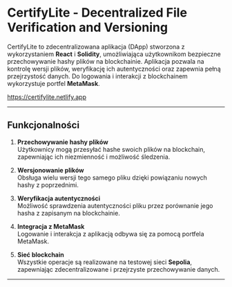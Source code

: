 # CertifyLite - Decentralized File Verification and Versioning

CertifyLite to zdecentralizowana aplikacja (DApp) stworzona z wykorzystaniem **React** i **Solidity**, umożliwiająca użytkownikom bezpieczne przechowywanie hashy plików na blockchainie. Aplikacja pozwala na kontrolę wersji plików, weryfikację ich autentyczności oraz zapewnia pełną przejrzystość danych. Do logowania i interakcji z blockchainem wykorzystuje portfel **MetaMask**.

https://certifylite.netlify.app

---

## Funkcjonalności

1. **Przechowywanie hashy plików**  
   Użytkownicy mogą przesyłać hashe swoich plików na blockchain, zapewniając ich niezmienność i możliwość śledzenia.

2. **Wersjonowanie plików**  
   Obsługa wielu wersji tego samego pliku dzięki powiązaniu nowych hashy z poprzednimi.

3. **Weryfikacja autentyczności**  
   Możliwość sprawdzenia autentyczności pliku przez porównanie jego hasha z zapisanym na blockchainie.

4. **Integracja z MetaMask**  
   Logowanie i interakcja z aplikacją odbywa się za pomocą portfela MetaMask.

5. **Sieć blockchain**  
   Wszystkie operacje są realizowane na testowej sieci **Sepolia**, zapewniając zdecentralizowane i przejrzyste przechowywanie danych.

---
